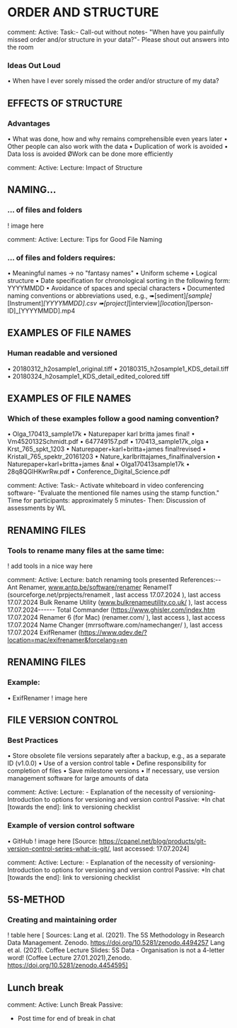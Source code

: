 # ORDER AND STRUCTURE

comment:  Active:
 Task:- Call-out without notes- "When have you painfully missed order and/or structure in your data?"- Please shout out answers into the room

 ###  Ideas Out Loud
 • When have I ever sorely missed the order and/or 
structure of my data? 

## EFFECTS OF STRUCTURE 
###  Advantages
 • What was done, how and why remains comprehensible even years later
 • Other people can also work with the data
 • Duplication of work is avoided
 • Data loss is avoided
 ØWork can be done more efficiently

 comment: Active:
 Lecture: Impact of Structure

 ## NAMING…
### … of files and folders
! image here 

comment:  Active:
 Lecture: Tips for Good File Naming

 ###  … of files and folders requires:
 • Meaningful names → no "fantasy names"
 • Uniform scheme
 • Logical structure
 • Date specification for chronological sorting in the following form: YYYYMMDD
 • Avoidance of spaces and special characters
 • Documented naming conventions or abbreviations used, e.g.,
 ➠[sediment]_[sample]_[Instrument]_[YYYYMMDD].csv 
➠[project]_[interview]_[location]_[person-ID]_[YYYYMMDD].mp4

## EXAMPLES OF FILE NAMES
 ### Human readable and versioned
 • 20180312_h2osample1_original.tiff
 • 20180315_h2osample1_KDS_detail.tiff
 • 20180324_h2osample1_KDS_detail_edited_colored.tiff


## EXAMPLES OF FILE NAMES
 ### Which of these examples follow a good naming convention?
 • Olga_170413_sample17k
 • Naturepaper karl britta james final!
 • Vm4520132Schmidt.pdf
 • 647749157.pdf
 • 170413_sample17k_olga
 • Krst_765_spkt_1203
 • Naturepaper+karl+britta+james final!revised
 • Kristall_765_spektr_20161203
 • Nature_karlbrittajames_finalfinalversion
 • Naturepaper+karl+britta+james &nal
 • Olga170413sample17k
 • 28q8QGlHKwrRw.pdf
 • Conference_Digital_Science.pdf

 comment: Active:
 Task:- Activate whiteboard in video conferencing software- "Evaluate the mentioned file names using the stamp function."
 Time for participants: approximately 5 minutes- Then: Discussion of assessments by WL

 ## RENAMING FILES
 ### Tools to rename many files at the same time:
 ! add tools in a nice way here 

 comment: 
  Active:
 Lecture: batch renaming tools presented
 References:--
Ant Renamer, www.antp.be/software/renamer
 RenameIT (sourceforge.net/prpjects/renameit
 , last access 17.07.2024
 ), last access 17.07.2024
 Bulk Rename Utility (www.bulkrenameutility.co.uk/
 ), last access 17.07.2024------
 Total Commander (https://www.ghisler.com/index.htm
 17.07.2024
 Renamer 6 (for Mac) (renamer.com/
 ), last access 
), last access 17.07.2024
 Name Changer (mrrsoftware.com/namechanger/
 ), last access 17.07.2024
 ExifRenamer 
(https://www.qdev.de/?location=mac/exifrenamer&forcelang=en

## RENAMING FILES
 ### Example:
 • ExifRenamer
 ! image here 

 ## FILE VERSION CONTROL
 ### Best Practices
 • Store obsolete file versions separately after a backup, e.g., as a separate ID 
(v1.0.0)
 • Use of a version control table
 • Define responsibility for completion of files
 • Save milestone versions
 • If necessary, use version management software for large amounts of data

 comment: 
  Active:
 Lecture: - Explanation of the necessity of versioning- Introduction to options for versioning and version control
 Passive:
 *In chat [towards the end]: link to versioning checklist

 ### Example of version control software
 • GitHub
 ! image here 
 [Source: 
https://cpanel.net/blog/products/git-version-control-series-what-is-git/, last accessed: 17.07.2024]

 comment: 
 Active:
 Lecture: - Explanation of the necessity of versioning- Introduction to options for versioning and version control
 Passive:
 *In chat [towards the end]: link to versioning checklist

 ## 5S-METHOD
### Creating and maintaining order

! table here 
[ Sources:
 Lang et al. (2021). The 5S Methodology in 
Research Data Management. Zenodo. 
https://doi.org/10.5281/zenodo.4494257
 Lang et al. (2021). Coffee Lecture Slides: 5S 
Data - Organisation is not a 4-letter word! 
(Coffee Lecture 27.01.2021),Zenodo. 
https://doi.org/10.5281/zenodo.4454595]

## Lunch break 

comment: 
 Active:
 Lunch Break
 Passive:
 * Post time for end of break in chat

 